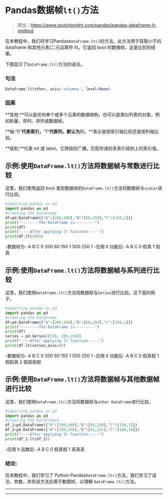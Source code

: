 # Pandas数据帧`lt()`方法

> 原文：<https://www.studytonight.com/pandas/pandas-dataframe-lt-method>

在本教程中，我们将学习Pandas`DataFrame.lt()`的方法。此方法用于获取小于的 dataframe 和其他元素(二元运算符 lt)。它返回 bool 的数据帧，这是比较的结果。

下图显示了`DataFrame.lt()`方法的语法。

### 句法

```py
DataFrame.lt(other, axis='columns', level=None)
```

### 因素

**其他:**可以是任何单个或多个元素的数据结构，也可以是类似列表的对象，例如标量、序列、序列或数据帧。

**轴:“0”**代表索引，**“1”**代表列，默认为**列。**表示是按索引轴比较还是按列轴比较。

**级别:**代表 int 或 label。它跨级别广播，匹配传递的多索引级别上的索引值。

## 示例:使用`DataFrame.lt()`方法将数据帧与常数进行比较

这里，我们使用返回 bool 类型数据帧的`DataFrame.lt()`方法将数据帧与`scalar`进行比较。

```py
#importing pandas as pd
import pandas as pd
#creating the DataFrame
df=pd.DataFrame({"A":[200,500],"B":[60,250],"C":[150,1]})
print("--------The DataFrame is---------")
print(df)
print("----After applying lt function-----")
print(df.lt(200))
```

-数据帧为-
A B C
0 200 60 150
1 500 250 1
-应用 lt 功能后-
A B C
0 假真
1 假真

## 示例:使用`DataFrame.lt()`方法将数据帧与系列进行比较

这里，我们使用`DataFrame.lt()`方法将数据帧与`Series`进行比较。见下面的例子。

```py
#importing pandas as pd
import pandas as pd
#creating the DataFrame
df=pd.DataFrame({"A":[200,500],"B":[60,250],"C":[150,1]})
print("--------The DataFrame is---------")
print(df)
series = pd.Series([150, 200,150]) 
print("----After applying lt function-----")
print(df.lt(series,axis=0))
```

-数据帧为-
A B C
0 200 60 150
1 500 250 1
-应用 lt 功能后-
A B C
0 假真假
1 假假真
2 假假假假

## 示例:使用`DataFrame.lt()`方法将数据帧与其他数据帧进行比较

这里，我们使用`DataFrame.lt()`方法将数据帧与`other DataFrame`进行比较。

```py
#importing pandas as pd
import pandas as pd
#creating the DataFrames
df_1=pd.DataFrame({"A":[200,500],"B":[60,250],"C":[150,1]})
df_2=pd.DataFrame({"A":[200,550],"B":[65,251],"C":[100,10]})
print("----After applying lt function-----")
print(df_1.lt(df_2))
```

-应用 lt 函数后-
A B C
0 假真假
1 真真真

### 结论:

在本教程中，我们学习了 Python Pandas`DataFrame.lt()`方法。我们学习了语法、参数，并将该方法应用于数据帧，以理解 `DataFrame.lt()`方法。

* * *

* * *